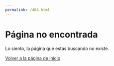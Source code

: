 ```yaml
---
permalink: /404.html
---
```


<script>
    function onPageLoad() {
        const currentUrl = window.location.href;
        var pathName = window.location.pathname.substring(1);
        if(!currentUrl.includes("/en/") && !currentUrl.includes("/es/") && !currentUrl.includes("/pt/")) {
            var host = currentUrl.replace(pathName, "");
          	var spliPathName = pathName.split("/");
          	console.log(spliPathName[0]);
          	pathName = pathName.replace(spliPathName[0], "");
          	var newUrl = host+spliPathName[0]+"/en"+pathName;
          	console.log(currentUrl);
          	console.log(newUrl);
            window.location.href = newUrl;
        }
    }

    document.addEventListener("DOMContentLoaded", onPageLoad);
</script>

<div id="MainContent">
    
# Página no encontrada

Lo siento, la página que estás buscando no existe.

[Volver a la página de inicio](/)

</div>
